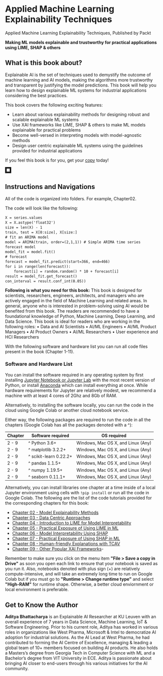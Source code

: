 # Applied Machine Learning Explainability Techniques
Applied Machine Learning Explainability Techniques, Published by Packt


**Making ML models explainable and trustworthy for practical applications using LIME, SHAP & others**

## What is this book about?
Explainable AI is the set of techniques used to demystify the outcome of machine learning and AI models, making the algorithms more trustworthy and transparent by justifying the model predictions. This book will help you learn how to design explainable ML systems for industrial applications considering the best practices.

This book covers the following exciting features: 
* Learn about various explainability methods for designing robust and scalable explainable ML systems
* Use XAI frameworks like LIME, SHAP & others to make ML models explainable for practical problems
* Become well-versed in interpreting models with model-agnostic methods
* Design user centric explainable ML systems using the guidelines provided for industrial applications

If you feel this book is for you, get your [copy]([https://www.amazon.com/dp/180020390X](https://www.amazon.com/Applied-Machine-Learning-Explainability-Techniques-dp-1803246154/dp/1803246154/)) today!

<a href="https://www.packtpub.com/?utm_source=github&utm_medium=banner&utm_campaign=GitHubBanner"><img src="https://raw.githubusercontent.com/PacktPublishing/GitHub/master/GitHub.png" 
alt="https://www.packtpub.com/" border="5" /></a>


## Instructions and Navigations
All of the code is organized into folders. For example, Chapter02.

The code will look like the following:
```
X = series.values
X = X.astype('float32')
size = len(X) - 1
train, test = X[0:size], X[size:]
# fit an ARIMA model
model = ARIMA(train, order=(2,1,1)) # Simple ARIMA time series forecast model
model_fit = model.fit()
# forecast
forecast = model_fit.predict(start=366, end=466)
for i in range(len(forecast)):
    forecast[i] = random.random() * 10 + forecast[i]
result = model_fit.get_forecast()
con_interval = result.conf_int(0.05))
```

**Following is what you need for this book:**
This book is designed for scientists, researchers, engineers, architects, and managers who are actively engaged in the field of Machine Learning and related areas. In general, anyone who is interested in problem-solving using AI would be benefited from this book. The readers are recommended to have a foundational knowledge of Python, Machine Learning, Deep Learning, and Data Science. This book is ideal for readers who are working in the following roles:
•	Data and AI Scientists 
•	AI/ML Engineers
•	AI/ML Product Managers
•	AI Product Owners
•	AI/ML Researchers
•	User experience and HCI Researchers


With the following software and hardware list you can run all code files present in the book (Chapter 1-11).

### Software and Hardware List

You can install the software required in any operating system by first installing [Jupyter Notebook or Jupyter Lab](https://jupyter.readthedocs.io/en/latest/install.html) with the most recent version of Python, or install [Anaconda](https://docs.anaconda.com/anaconda/) which can install everything at once. While hardware requirements for Jupyter are relatively modest, we recommend a machine with at least 4 cores of 2Ghz and 8Gb of RAM.

Alternatively, to installing the software locally, you can run the code in the cloud using Google Colab or another cloud notebook service.  

Either way, the following packages are required to run the code in all the chapters (Google Colab has all the packages denoted with a ^):

| Chapter      | Software required                     | OS required                        |
| ------------ | --------------------------------------| -----------------------------------|
| 2 - 9       | ^ Python 3.6+                         | Windows, Mac OS X, and Linux (Any) |
| 2 - 9       | ^ matplotlib 3.2.2+                   | Windows, Mac OS X, and Linux (Any) |
| 2 - 9       | ^ scikit-learn 0.22.2+                | Windows, Mac OS X, and Linux (Any) |
| 2 - 9       | ^ pandas 1.1.5+                       | Windows, Mac OS X, and Linux (Any) |
| 2 - 9       | ^ numpy 1.19.5+                       | Windows, Mac OS X, and Linux (Any) |
| 2 - 9       | ^ seaborn 0.11.1+                     | Windows, Mac OS X, and Linux (Any) |



Alternatively, you can install libraries one chapter at a time inside of a local Jupyter environment using cells with `!pip install` or run all the code in Google Colab. The following are the list of the code tutorials provided for the corresponding chapters for this book: 

- [Chapter 02 - Model Explainability Methods](https://github.com/PacktPublishing/Applied-Machine-Learning-Explainability-Techniques/tree/main/Chapter02)
- [Chapter 03 - Data Centric Approaches](https://github.com/PacktPublishing/Applied-Machine-Learning-Explainability-Techniques/tree/main/Chapter03)
- [Chapter 04 - Introduction to LIME for Model Interpretability](https://github.com/PacktPublishing/Applied-Machine-Learning-Explainability-Techniques/tree/main/Chapter04)
- [Chapter 05 - Practical Exposure of Using LIME in ML](https://github.com/PacktPublishing/Applied-Machine-Learning-Explainability-Techniques/tree/main/Chapter05)
- [Chapter 06 - Model Interpretability Using SHAP](https://github.com/PacktPublishing/Applied-Machine-Learning-Explainability-Techniques/tree/main/Chapter06)
- [Chapter 07 - Practical Exposure of Using SHAP in ML](https://github.com/PacktPublishing/Applied-Machine-Learning-Explainability-Techniques/tree/main/Chapter07)
- [Chapter 08 - Human-friendly Explanations with TCAV](https://github.com/PacktPublishing/Applied-Machine-Learning-Explainability-Techniques/tree/main/Chapter08)
- [Chapter 09 - Other Popular XAI Frameworks](https://github.com/PacktPublishing/Applied-Machine-Learning-Explainability-Techniques/tree/main/Chapter09)- 

Remember to make sure you click on the menu item __"File > Save a copy in Drive"__ as soon you open each link to ensure that your notebook is saved as you run it. Also, notebooks denoted with plus sign (+) are relatively compute-intensive, and will take  an extremely long time to run on Google Colab but if you must go to __"Runtime > Change runtime type"__ and select __"High-RAM"__ for runtime shape. Otherwise, a better cloud enviornment or local environment is preferable.  


## Get to Know the Author
**Aditya Bhattacharya**
is an Explainable AI Researcher at KU Leuven with an overall experience of 7 years in Data Science, Machine Learning, IoT & Software Engineering. Prior to his current role, Aditya has worked in various roles in organizations like West Pharma, Microsoft & Intel to democratize AI adoption for industrial solutions. As the AI Lead at West Pharma, he had contributed to forming the AI Centre of Excellence, managing & leading a global team of 10+ members focused on building AI products. He also holds a Masters’s degree from Georgia Tech in Computer Science with ML and a Bachelor’s degree from VIT University in ECE. Aditya is passionate about bringing AI closer to end-users through his various initiatives for the AI community.
